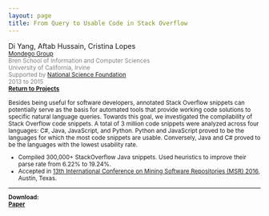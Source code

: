 ```yaml
---
layout: page
title: From Query to Usable Code in Stack Overflow
---
```


Di Yang, Aftab Hussain, Cristina Lopes 
<small><br> <font color="gray"><a href="http://mondego.ics.uci.edu/">Mondego Group</a>
<br> Bren School of Information and Computer Sciences
<br> University of California, Irvine 
<br> Supported by <a href = "https://www.nsf.gov/">National Science Foundation</a>
<br>2013 to 2015</font> 
<br><b><a href="../Projects/index.html#query-sof-menu">Return to Projects</a></b>

Besides being useful for software developers, annotated Stack Overflow snippets 
can potentially serve
as the basis for automated tools that provide working code
solutions to specific natural language queries.
Towards this goal, we investigated the compilability of
Stack Overflow code snippets. A total of 3 million 
code snippets were analyzed across four languages:
C\#, Java, JavaScript, and Python. Python and
JavaScript proved to be the languages for which the most
code snippets are usable. Conversely, Java and C\# proved
to be the languages with the lowest usability rate.

- Compiled 300,000+ StackOverflow Java snippets. Used heuristics to improve their parse rate from 6.22% to 19.24%.
- Accepted in [13th International Conference on Mining Software Repositories (MSR) 2016](http://2016.msrconf.org/#/home), Austin, Texas.  

_________________

<b>Download:
<br>[Paper](https://arxiv.org/pdf/1605.04464.pdf)


	

